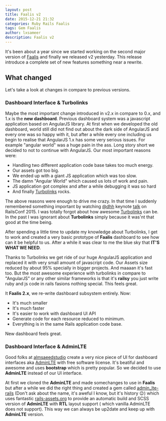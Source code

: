 ```yaml
---
layout: post
title: Faalis v2
date: 2015-12-21 21:32
categories: Ruby Rails Faalis
tags: Gem Faalis
author: lxsameer
description: Faalis v2
---
```


It's been about a year since we started working on the second major version of
[Faalis](http://faalis.io) and finally we released v2 yesterday. This release introduce
a complete set of new features something near a rewrite.

## What changed
Let's take a look at changes in compare to previous versions.

### Dashboard Interface & Turbolinks
Maybe the most important change introduced in v2.x in compare to 0.x, and 1.x is the
**new dashboard**. Previous dashboard system was a javascript application based on
AngularJS library. At first when we developed the old dashboard, world still did not
find out about the dark side of AngularJS and every one was so happy with it, but after
a while every one including us begin to realise that AngularJS 1.x has some very serious
issues. For example "angular world" was a huge pain in the ass. Long story short we decided
to not to continue with AngularJS. Our most important reasons were:

* Handling two different application code base takes too much energy.
* Our assets got too big.
* We ended up with a giant JS application which was too slow.
* The damn "Angular World" which caused us lots of work and pain.
* JS application got complex and after a while debugging it was so hard
* And finally [Turbolinks](https://github.com/rails/turbolinks) rocks.

The above reasons were enough to drive me crazy. In that time I suddenly remembered something
important by watching [@dhh](http://david.heinemeierhansson.com/) keynote
[talk](https://www.youtube.com/watch?v=KJVTM7mE1Cc) on RailsConf 2015. I was totally forgot about
how awesome [Turbolinks](https://github.com/rails/turbolinks) can be. In the past I was ignorant about
**Turbolinks** simply because it was'nt that good at the time being.

After spending a little time to update my knowledge about Turbolinks, I get to work and
created a very basic prototype of **Faalis** dashboard to see how can it be helpful to us.
After a while it was clear to me the blue sky that **IT'S WHAT WE NEED**.

Thanks to Turbolinks we get ride of our huge AngularJS application and replaced it
with very small amount of javascript code. Our Assets size reduced by about 95% specially
in bigger projects. And maaaan it's fast too. But the most awesome experience with turbolinks
in compare to "AngularJS" or any other similar frameworks is that it's **railsy** you just
write ruby and js code in rails fasions nothing special. This feels great.

It **Faalis 2.x**, we re-write dashboard subsystem entirely. Now:

* It's much smaller
* It's much faster
* It's easier to work with dashboard UI API
* Generate code for each resource reduced to minimum.
* Everything is in the same Rails application code base.

New dashboard feels great.

### Dashboard Interface & AdminLTE
Good folks at [almsaeedstudio](http://www.almsaeedstudio.com) create a very nice piece of UI for dashboard
interfaces aka [AdminLTE](https://almsaeedstudio.com/preview) with free software license. It's beatiful and awesome
and uses **bootstrap** which is pretty popular. So we decided to use **AdminLTE** instead of our UI interface.

At first we cloned the **AdminLTE** and made somechanges to use in **Faalis** but after a while we did the right
thing and created a gem called [admin_lte-rails](https://github.com/Yellowen/admin_lte-rails) (Don't ask about the name,
it's aweful I know, but it's history :wink:) which uses fantastic [rails-assets.org](http://rails-assets.org) to provide
an automatic build and SCSS version of **AdminLTE** with **RTL** layout support ( which vanilla AdminLTE does not support).
This way we can always be up2date and keep up with **AdminLTE** version.
